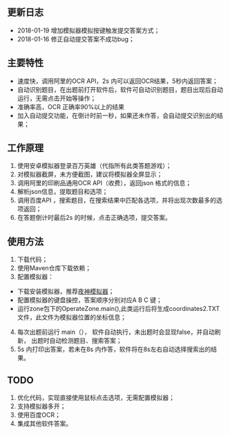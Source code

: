 ## 更新日志
- 2018-01-19 增加模拟器模拟按键触发提交答案方式；
- 2018-01-16 修正自动提交答案不成功bug；

## 主要特性

- 速度快，调用阿里的OCR API，2s 内可以返回OCR结果，5秒内返回答案；
- 自动识别题目，在出题前打开软件后，软件可自动识别题目，题目出现后自动运行，无需点击开始等操作；
- 准确率高，OCR 正确率90%以上的结果
- 加入自动提交功能，在倒计时前一秒，如果还未作答，会自动提交识别出的结果；


## 工作原理
1.  使用安卓模拟器登录百万英雄（代指所有此类答题游戏）；
2.  对模拟器截屏，未方便截图，建议将模拟器全屏显示；
3.  调用阿里的印刷品通用OCR API（收费），返回json 格式的信息；
4.  解析json信息，提取题目和选项； 
5.  调用百度API ，搜索题目，在搜索结果中匹配各选项，并将出现次数最多的选项返回； 
6.  在答题倒计时最后2s 的时候，点击正确选项，提交答案。

## 使用方法
1. 下载代码；
2. 使用Maven仓库下载依赖；
3. 配置模拟器：
- 下载安装模拟器，推荐[夜神模拟器](https://www.yeshen.com/)；
- 配置模拟器的键盘操控，答案顺序分别对应A B C 键；
- 运行zone包下的OperateZone.main(),此类运行后将生成coordinates2.TXT文件，此文件为模拟器位置的坐标信息；
4. 每次出题前运行 main（）， 软件自动执行，未出题时会显现false，并自动刷新， 出题时自动检测题目、搜索答案；
5. 5s 内打印出答案，若未在8s 内作答，软件将在8s左右自动选择搜索出的结果。


## TODO

1. 优化代码，实现直接使用鼠标点击选项，无需配置模拟器；
2. 支持模拟器多开；
3. 使用百度OCR；
4. 集成其他软件答案。

